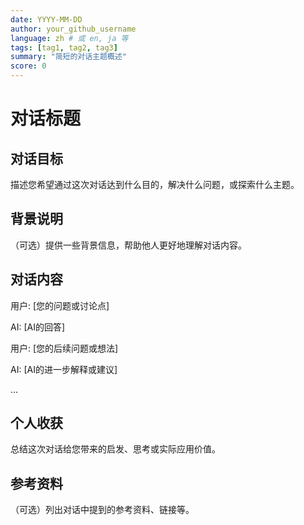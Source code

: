 ```yaml
---
date: YYYY-MM-DD
author: your_github_username
language: zh # 或 en, ja 等
tags: [tag1, tag2, tag3]
summary: "简短的对话主题概述"
score: 0
---
```


# 对话标题

## 对话目标
描述您希望通过这次对话达到什么目的，解决什么问题，或探索什么主题。

## 背景说明
（可选）提供一些背景信息，帮助他人更好地理解对话内容。

## 对话内容

用户: [您的问题或讨论点]

AI: [AI的回答]

用户: [您的后续问题或想法]

AI: [AI的进一步解释或建议]

...

## 个人收获
总结这次对话给您带来的启发、思考或实际应用价值。

## 参考资料
（可选）列出对话中提到的参考资料、链接等。
